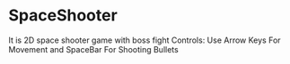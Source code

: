 # SpaceShooter
It is 2D space shooter game with boss fight
Controls:
Use Arrow Keys For Movement and SpaceBar For Shooting Bullets
